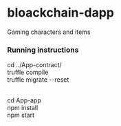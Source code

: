 # bloackchain-dapp
Gaming characters and items



### Running instructions
cd ../App-contract/ <br>
truffle compile <br>
truffle migrate --reset <br><br>

cd App-app <br>
npm install <br>
npm start <br>
